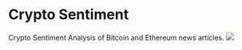 # Crypto Sentiment
Crypto Sentiment Analysis of Bitcoin and Ethereum news articles.
![](https://thumbs.dreamstime.com/b/blockchain-cryptocurrency-coin-word-cloud-made-text-132333826.jpg)

